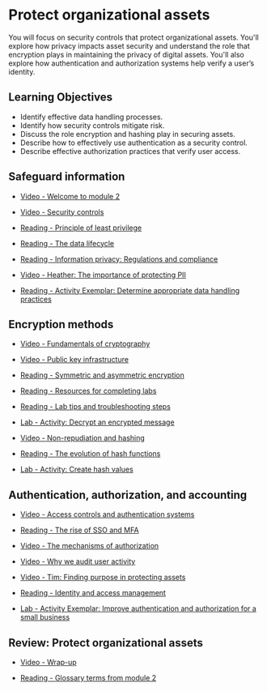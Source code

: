 # Protect organizational assets

You will focus on security controls that protect organizational assets. You'll explore how privacy impacts asset security and understand the role that encryption plays in maintaining the privacy of digital assets. You'll also explore how authentication and authorization systems help verify a user’s identity.

## Learning Objectives

- Identify effective data handling processes.
- Identify how security controls mitigate risk.
- Discuss the role encryption and hashing play in securing assets.
- Describe how to effectively use authentication as a security control.
- Describe effective authorization practices that verify user access.

## Safeguard information

- [Video - Welcome to module 2](https://www.coursera.org/learn/assets-threats-and-vulnerabilities/lecture/FTM8J/welcome-to-module-2)

- [Video - Security controls](https://www.coursera.org/learn/assets-threats-and-vulnerabilities/lecture/grqkZ/security-controls)

- [Reading - Principle of least privilege](https://www.coursera.org/learn/assets-threats-and-vulnerabilities/supplement/2bDhF/principle-of-least-privilege)

- [Reading - The data lifecycle](https://www.coursera.org/learn/assets-threats-and-vulnerabilities/supplement/vCOv3/the-data-lifecycle)

- [Reading - Information privacy: Regulations and compliance](https://www.coursera.org/learn/assets-threats-and-vulnerabilities/supplement/7MS3w/information-privacy-regulations-and-compliance)

- [Video - Heather: The importance of protecting PII](https://www.coursera.org/learn/assets-threats-and-vulnerabilities/lecture/dhO9S/heather-the-importance-of-protecting-pii)

- [Reading - Activity Exemplar: Determine appropriate data handling practices](https://docs.google.com/document/d/1efJnLe_9HnP0OlMFeUrKOuiHcliaj-Gzi1LNF_qTszQ/template/preview?resourcekey=0-IxXwuyXndQIxP97Gvfi2Yw)

## Encryption methods

- [Video - Fundamentals of cryptography](https://www.coursera.org/learn/assets-threats-and-vulnerabilities/lecture/Aa7lZ/fundamentals-of-cryptography)

- [Video - Public key infrastructure](https://www.coursera.org/learn/assets-threats-and-vulnerabilities/lecture/iApKB/public-key-infrastructure)

- [Reading - Symmetric and asymmetric encryption](https://www.coursera.org/learn/assets-threats-and-vulnerabilities/supplement/fGBnn/symmetric-and-asymmetric-encryption)

- [Reading - Resources for completing labs](https://www.coursera.org/learn/assets-threats-and-vulnerabilities/supplement/HTg94/resources-for-completing-labs)

- [Reading - Lab tips and troubleshooting steps](https://www.coursera.org/learn/assets-threats-and-vulnerabilities/supplement/QJJhf/lab-tips-and-troubleshooting-steps)

- [Lab - Activity: Decrypt an encrypted message](./Labs/Activity-Decrypt_an_encrypted_message.pdf)

- [Video - Non-repudiation and hashing](https://www.coursera.org/learn/assets-threats-and-vulnerabilities/lecture/UToWc/non-repudiation-and-hashing)

- [Reading - The evolution of hash functions](https://www.coursera.org/learn/assets-threats-and-vulnerabilities/supplement/FFhIS/the-evolution-of-hash-functions)

- [Lab - Activity: Create hash values](./Labs/Activity-Create_hash_values.pdf)

## Authentication, authorization, and accounting

- [Video - Access controls and authentication systems](https://www.coursera.org/learn/assets-threats-and-vulnerabilities/lecture/r6XuB/access-controls-and-authentication-systems)

- [Reading - The rise of SSO and MFA](https://www.coursera.org/learn/assets-threats-and-vulnerabilities/supplement/5JGf8/the-rise-of-sso-and-mfa)

- [Video - The mechanisms of authorization](https://www.coursera.org/learn/assets-threats-and-vulnerabilities/lecture/i0J5w/the-mechanisms-of-authorization)

- [Video - Why we audit user activity](https://www.coursera.org/learn/assets-threats-and-vulnerabilities/lecture/b8p0h/why-we-audit-user-activity)

- [Video - Tim: Finding purpose in protecting assets](https://www.coursera.org/learn/assets-threats-and-vulnerabilities/lecture/F5bc2/tim-finding-purpose-in-protecting-assets)

- [Reading - Identity and access management](https://www.coursera.org/learn/assets-threats-and-vulnerabilities/supplement/D4ZJr/identity-and-access-management)

- [Lab - Activity Exemplar: Improve authentication and authorization for a small business](https://www.coursera.org/learn/assets-threats-and-vulnerabilities/supplement/d8eGE/activity-exemplar-improve-authentication-and-authorization-for-a-small-business)

## Review: Protect organizational assets

- [Video - Wrap-up](https://www.coursera.org/learn/assets-threats-and-vulnerabilities/lecture/WTUcv/wrap-up)

- [Reading - Glossary terms from module 2](https://www.coursera.org/learn/assets-threats-and-vulnerabilities/supplement/PIjkr/glossary-terms-from-module-2)